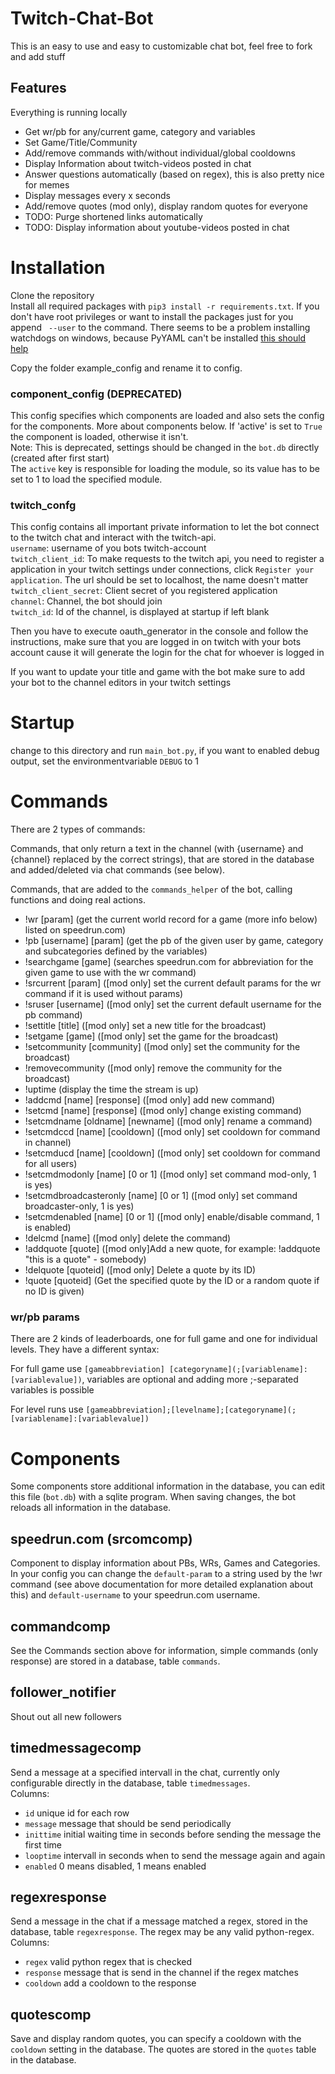 # Twitch-Chat-Bot
This is an easy to use and easy to customizable chat bot, feel free to fork and add stuff

## Features
Everything is running locally

- Get wr/pb for any/current game, category and variables
- Set Game/Title/Community
- Add/remove commands with/without individual/global cooldowns
- Display Information about twitch-videos posted in chat
- Answer questions automatically (based on regex), this is also pretty nice for memes
- Display messages every x seconds
- Add/remove quotes (mod only), display random quotes for everyone
- TODO: Purge shortened links automatically
- TODO: Display information about youtube-videos posted in chat

# Installation
Clone the repository  
Install all required packages with `pip3 install -r requirements.txt`. If you don't have root privileges or want to install the packages just for you append ` --user` to the command.
There seems to be a problem installing watchdogs on windows, because PyYAML can't be installed [this should help](https://stackoverflow.com/questions/33665181/how-to-install-pyyaml-on-windows-10)

Copy the folder example_config and rename it to config.
### component_config (DEPRECATED)
This config specifies which components are loaded and also sets the config for the components. More about components below. If 'active' is set to `True` the component is loaded, otherwise it isn't.  
Note: This is deprecated, settings should be changed in the `bot.db` directly (created after first start)  
The `active` key is responsible for loading the module, so its value has to be set to 1 to load the specified module.
### twitch_confg
This config contains all important private information to let the bot connect to the twitch chat and interact with the twitch-api.  
`username`: username of you bots twitch-account  
`twitch_client_id`: To make requests to the twitch api, you need to register a application in your twitch settings under connections, click `Register your application`. The url should be set to localhost, the name doesn't matter  
`twitch_client_secret`: Client secret of you registered application  
`channel`: Channel, the bot should join  
`twitch_id`: Id of the channel, is displayed at startup if left blank

Then you have to execute oauth_generator in the console and follow the instructions, make sure that you are logged in on twitch with your bots account cause it will generate the login for the chat for whoever is logged in

If you want to update your title and game with the bot make sure to add your bot to the channel editors in your twitch settings

# Startup
change to this directory and run `main_bot.py`, if you want to enabled debug output, set the environmentvariable `DEBUG` to 1

# Commands

There are 2 types of commands:

Commands, that only return a text in the channel (with {username} and {channel} replaced by the correct strings), that are stored in the database and added/deleted via chat commands (see below).

Commands, that are added to the `commands_helper` of the bot, calling functions and doing real actions.

- !wr [param] (get the current world record for a game (more info below) listed on speedrun.com)
- !pb [username] [param] (get the pb of the given user by game, category and subcategories defined by the variables)
- !searchgame [game] (searches speedrun.com for abbreviation for the given game to use with the wr command)
- !srcurrent [param] ([mod only] set the current default params for the wr command if it is used without params)
- !sruser [username] ([mod only] set the current default username for the pb command)
- !settitle [title] ([mod only] set a new title for the broadcast)
- !setgame [game] ([mod only] set the game for the broadcast)
- !setcommunity [community] ([mod only] set the community for the broadcast)
- !removecommunity ([mod only] remove the community for the broadcast)
- !uptime (display the time the stream is up)
- !addcmd [name] [response] ([mod only] add new command)
- !setcmd [name] [response] ([mod only] change existing command)
- !setcmdname [oldname] [newname] ([mod only] rename a command)
- !setcmdccd [name] [cooldown] ([mod only] set cooldown for command in channel)
- !setcmducd [name] [cooldown] ([mod only] set cooldown for command for all users)
- !setcmdmodonly [name] [0 or 1] ([mod only] set command mod-only, 1 is yes)
- !setcmdbroadcasteronly [name] [0 or 1] ([mod only] set command broadcaster-only, 1 is yes)
- !setcmdenabled [name] [0 or 1] ([mod only] enable/disable command, 1 is enabled)
- !delcmd [name] ([mod only] delete the command)
- !addquote [quote] ([mod only]Add a new quote, for example: !addquote "this is a quote" - somebody)
- !delquote [quoteid] ([mod only] Delete a quote by its ID)
- !quote [quoteid] (Get the specified quote by the ID or a random quote if no ID is given)

### wr/pb params
There are 2 kinds of leaderboards, one for full game and one for individual levels. They have a different syntax:

For full game use `[gameabbreviation] [categoryname](;[variablename]:[variablevalue])`, variables are optional and adding more ;-separated variables is possible

For level runs use `[gameabbreviation];[levelname];[categoryname](;[variablename]:[variablevalue])`

# Components
Some components store additional information in the database, you can edit this file (`bot.db`) with a sqlite program. When saving changes, the bot reloads all information in the database.
## speedrun.com (srcomcomp)
Component to display information about PBs, WRs, Games and Categories. In your config you can change the `default-param` to a string used by the !wr command (see above documentation for more detailed explanation about this) and `default-username` to your speedrun.com username.

## commandcomp
See the Commands section above for information, simple commands (only response) are stored in a database, table `commands`.

## follower_notifier
Shout out all new followers

## timedmessagecomp
Send a message at a specified intervall in the chat, currently only configurable directly in the database, table `timedmessages`.  
Columns:

- `id` unique id for each row
- `message` message that should be send periodically
- `inittime` initial waiting time in seconds before sending the message the first time
- `looptime` intervall in seconds when to send the message again and again
- `enabled` 0 means disabled, 1 means enabled

## regexresponse
Send a message in the chat if a message matched a regex, stored in the database, table `regexresponse`. The regex may be any valid python-regex.  
Columns:

- `regex` valid python regex that is checked
- `response` message that is send in the channel if the regex matches
- `cooldown` add a cooldown to the response

## quotescomp
Save and display random quotes, you can specify a cooldown with the `cooldown` setting in the database. The quotes are stored in the `quotes` table in the database.